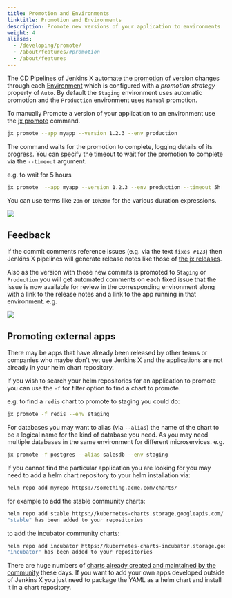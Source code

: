 ```yaml
---
title: Promotion and Environments
linktitle: Promotion and Environments
description: Promote new versions of your application to environments
weight: 4
aliases:
  - /developing/promote/
  - /about/features/#promotion
  - /about/features
---
```


The CD Pipelines of Jenkins X automate the [promotion](/docs/concepts/features/#promotion) of version changes through each [Environment](/docs/concepts/features/#environments) which is configured with a _promotion strategy_ property of `Auto`. By default the `Staging` environment uses automatic promotion and the `Production` environment uses `Manual` promotion.

To manually Promote a version of your application to an environment use the [jx promote](/commands/jx_promote/) command.

```sh
jx promote --app myapp --version 1.2.3 --env production
```

The command waits for the promotion to complete, logging details of its progress. You can specify the timeout to wait for the promotion to complete via the `--timeout` argument.

e.g. to wait for 5 hours


```sh
jx promote  --app myapp --version 1.2.3 --env production --timeout 5h
```

You can use terms like `20m` or `10h30m` for the various duration expressions.

<div class="row">
  <div class="col col-lg-9">
    <img src="/images/overview.png" class="img-thumbnail">
  </div>
</div>



## Feedback

If the commit comments reference issues (e.g. via the text `fixes #123`) then Jenkins X pipelines will generate release notes like those of [the jx releases](https://github.com/jenkins-x/jx/releases).

Also as the version with those new commits is promoted to `Staging` or `Production` you will get automated comments on each fixed issue that the issue is now available for review in the corresponding environment along with a link to the release notes and a link to the app running in that environment. e.g.

<div class="row">
  <div class="col col-lg-9">
    <img src="/images/issue-comment.png" class="img-thumbnail">
  </div>
</div>



## Promoting external apps

There may be apps that have already been released by other teams or companies who maybe don't yet use Jenkins X and the applications are not already in your helm chart repository.

If you wish to search your helm repositories for an application to promote you can use the `-f` for filter option to find a chart to promote.

e.g. to find a `redis` chart to promote to staging you could do:

```sh
jx promote -f redis --env staging
```

For databases you may want to alias (via `--alias`) the name of the chart to be a logical name for the kind of database you need. As you may need multiple databases in the same environment for different microservices. e.g.

```sh
jx promote -f postgres --alias salesdb --env staging
```

If you cannot find the particular application you are looking for you may need to add a helm chart repository to your helm installation via:

```sh
helm repo add myrepo https://something.acme.com/charts/
```

for example to add the stable community charts:

```sh
helm repo add stable https://kubernetes-charts.storage.googleapis.com/
"stable" has been added to your repositories
```

to add the incubator community charts:

```sh
helm repo add incubator https://kubernetes-charts-incubator.storage.googleapis.com/
"incubator" has been added to your repositories
```

There are huge numbers of [charts already created and maintained by the community](https://github.com/helm/charts/tree/master/stable) these days. If you want to add your own apps developed outside of Jenkins X you just need to package the YAML as a helm chart and install it in a chart repository.





